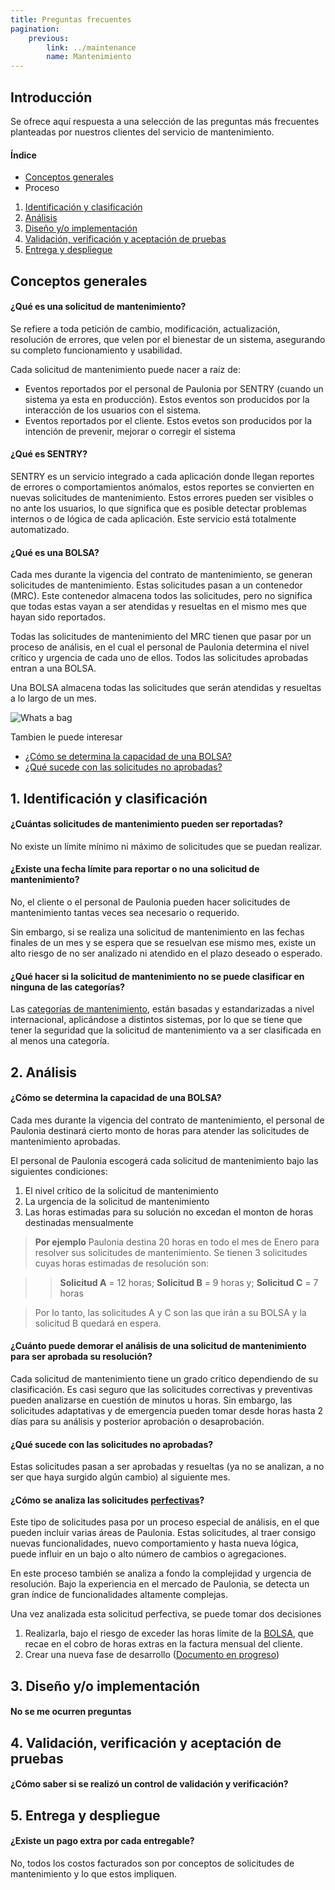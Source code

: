 ```yaml
---
title: Preguntas frecuentes
pagination:
    previous: 
        link: ../maintenance
        name: Mantenimiento 
---
```


## Introducción
Se ofrece aquí respuesta a una selección de las preguntas más frecuentes planteadas por nuestros clientes del servicio de mantenimiento.

#### Índice
+ [Conceptos generales](#conceptos-generales)
+ Proceso
1. [Identificación y clasificación](#1-identificaci%C3%B3n-y-clasificaci%C3%B3n)
2. [Análisis](#2-an%C3%A1lisis)
3. [Diseño y/o implementación](#3-dise%C3%B1o-yo-implementaci%C3%B3n)
4. [Validación, verificación y aceptación de pruebas](#4-validaci%C3%B3n-verificaci%C3%B3n-y-aceptaci%C3%B3n-de-pruebas)
5. [Entrega y despliegue](#5-entrega-y-despliegue)

## Conceptos generales
#### ¿Qué es una solicitud de mantenimiento?
Se refiere a toda petición de cambio, modificación, actualización, resolución de errores, que velen por el bienestar de un sistema, asegurando su completo funcionamiento y usabilidad.

Cada solicitud de mantenimiento puede nacer a raíz de:
+ Eventos reportados por el personal de Paulonia por SENTRY (cuando un sistema ya esta en producción). Estos eventos son producidos por la interacción de los usuarios con el sistema.
+ Eventos reportados por el cliente. Estos evetos son producidos por la intención de prevenir, mejorar o corregir el sistema

#### ¿Qué es SENTRY?
SENTRY es un servicio integrado a cada aplicación donde llegan reportes de errores o comportamientos anómalos, estos reportes se convierten en nuevas solicitudes de mantenimiento. Estos errores pueden ser visibles o no ante los usuarios, lo que significa que es posible detectar problemas internos o de lógica de cada aplicación. Este servicio está totalmente automatizado.

#### ¿Qué es una BOLSA?
Cada mes durante la vigencia del contrato de mantenimiento, se generan solicitudes de mantenimiento. Estas solicitudes pasan a un contenedor (MRC). Este contenedor almacena todos las solicitudes, pero no significa que todas estas vayan a ser atendidas y resueltas en el mismo mes que hayan sido reportados.

Todas las solicitudes de mantenimiento del MRC tienen que pasar por un proceso de análisis, en el cual el personal de Paulonia determina el nivel crítico y urgencia de cada uno de ellos. Todos las solicitudes aprobadas entran a una BOLSA.

Una BOLSA almacena todas las solicitudes que serán atendidas y resueltas a lo largo de un mes.

![Whats a bag](../../../images/BAG.png "Whats a bag")

Tambien le puede interesar
- [¿Cómo se determina la capacidad de una BOLSA?](#%C2%BFc%C3%B3mo-se-determina-la-capacidad-de-una-bolsa)
- [¿Qué sucede con las solicitudes no aprobadas?](#%C2%BFqu%C3%A9-sucede-con-las-solicitudes-no-aprobadas)


## 1. Identificación y clasificación

#### ¿Cuántas solicitudes de mantenimiento pueden ser reportadas?
No existe un límite mínimo ni máximo de solicitudes que se puedan realizar. 

#### ¿Existe una fecha límite para reportar o no una solicitud de mantenimiento?
No, el cliente o el personal de Paulonia pueden hacer solicitudes de mantenimiento tantas veces sea necesario o requerido.

Sin embargo, si se realiza una solicitud de mantenimiento en las fechas finales de un mes y se espera que se resuelvan ese mismo mes, existe un alto riesgo de no ser analizado ni atendido en el plazo deseado o esperado.

#### ¿Qué hacer si la solicitud de mantenimiento no se puede clasificar en ninguna de las categorías?
Las [categorías de mantenimiento](../maintenance/#1-identificaci%C3%B3n-y-clasificaci%C3%B3n), están basadas y estandarizadas a nivel internacional, aplicándose a distintos sistemas, por lo que se tiene que tener la seguridad que la solicitud de mantenimiento va a ser clasificada en al menos una categoría.




## 2. Análisis

#### ¿Cómo se determina la capacidad de una BOLSA?
Cada mes durante la vigencia del contrato de mantenimiento, el personal de Paulonia destinará cierto monto de horas para atender las solicitudes de mantenimiento aprobadas. 

El personal de Paulonia escogerá cada solicitud de mantenimiento bajo las siguientes condiciones:
1. El nivel crítico de la solicitud de mantenimiento
2. La urgencia de la solicitud de mantenimiento
3. Las horas estimadas para su solución no excedan el monton de horas destinadas mensualmente

> **Por ejemplo**
> Paulonia destina 20 horas en todo el mes de Enero para resolver sus solicitudes de mantenimiento. Se tienen 3 solicitudes cuyas horas estimadas de resolución son: 

>> **Solicitud A** = 12 horas; **Solicitud B** = 9 horas y; **Solicitud C** = 7 horas

> Por lo tanto, las solicitudes A y C son las que irán a su BOLSA y la solicitud B quedará en espera.

#### ¿Cuánto puede demorar el análisis de una solicitud de mantenimiento para ser aprobada su resolución?
Cada solicitud de mantenimiento tiene un grado crítico dependiendo de su clasificación. Es casi seguro que las solicitudes correctivas y preventivas pueden analizarse en cuestión de minutos u horas. Sin embargo, las solicitudes adaptativas y de emergencia pueden tomar desde horas hasta 2 días para su análisis y posterior aprobación o desaprobación.

#### ¿Qué sucede con las solicitudes no aprobadas?
Estas solicitudes pasan a ser aprobadas y resueltas (ya no se analizan, a no ser que haya surgido algún cambio) al siguiente mes.

#### ¿Cómo se analiza las solicitudes [perfectivas](../maintenance/#1-identificaci%C3%B3n-y-clasificaci%C3%B3n)?
Este tipo de solicitudes pasa por un proceso especial de análisis, en el que pueden incluir varias áreas de Paulonia. Estas solicitudes, al traer consigo nuevas funcionalidades, nuevo comportamiento y hasta nueva lógica, puede influir en un bajo o alto número de cambios o agregaciones. 

En este proceso también se analiza a fondo la complejidad y urgencia de resolución. Bajo la experiencia en el mercado de Paulonia, se detecta un gran índice de funcionalidades altamente complejas.

Una vez analizada esta solicitud perfectiva, se puede tomar dos decisiones
1. Realizarla, bajo el riesgo de exceder las horas límite de la [BOLSA](#%C2%BFqu%C3%A9-es-una-bolsa), que recae en el cobro de horas extras en la factura mensual del cliente.
2. Crear una nueva fase de desarrollo ([Documento en progreso](https://paulonia.atlassian.net/browse/TOMENTOSA-1630))

## 3. Diseño y/o implementación
#### No se me ocurren preguntas



## 4. Validación, verificación y aceptación de pruebas
#### ¿Cómo saber si se realizó un control de validación y verificación?



## 5. Entrega y despliegue
#### ¿Existe un pago extra por cada entregable?
No, todos los costos facturados son por conceptos de solicitudes de mantenimiento y lo que estos impliquen.
